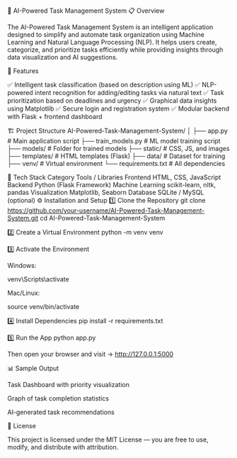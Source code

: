 🧠 AI-Powered Task Management System
📋 Overview

The AI-Powered Task Management System is an intelligent application designed to simplify and automate task organization using Machine Learning and Natural Language Processing (NLP).
It helps users create, categorize, and prioritize tasks efficiently while providing insights through data visualization and AI suggestions.

🚀 Features

✅ Intelligent task classification (based on description using ML)
✅ NLP-powered intent recognition for adding/editing tasks via natural text
✅ Task prioritization based on deadlines and urgency
✅ Graphical data insights using Matplotlib
✅ Secure login and registration system
✅ Modular backend with Flask + frontend dashboard

🏗️ Project Structure
AI-Powered-Task-Management-System/
│
├── app.py                  # Main application script
├── train_models.py         # ML model training script
├── models/                 # Folder for trained models
├── static/                 # CSS, JS, and images
├── templates/              # HTML templates (Flask)
├── data/                   # Dataset for training
├── venv/                   # Virtual environment
└── requirements.txt        # All dependencies

🧩 Tech Stack
Category	Tools / Libraries
Frontend	HTML, CSS, JavaScript
Backend	Python (Flask Framework)
Machine Learning	scikit-learn, nltk, pandas
Visualization	Matplotlib, Seaborn
Database	SQLite / MySQL (optional)
⚙️ Installation and Setup
1️⃣ Clone the Repository
git clone https://github.com/your-username/AI-Powered-Task-Management-System.git
cd AI-Powered-Task-Management-System

2️⃣ Create a Virtual Environment
python -m venv venv

3️⃣ Activate the Environment

Windows:

venv\Scripts\activate


Mac/Linux:

source venv/bin/activate

4️⃣ Install Dependencies
pip install -r requirements.txt

5️⃣ Run the App
python app.py


Then open your browser and visit → http://127.0.0.1:5000

📊 Sample Output

Task Dashboard with priority visualization

Graph of task completion statistics

AI-generated task recommendations

📜 License

This project is licensed under the MIT License — you are free to use, modify, and distribute with attribution.
